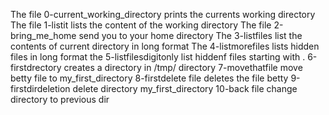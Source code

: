 The file 0-current_working_directory prints the currents working directory
The file 1-listit lists the content of the working directory
The file 2-bring_me_home send you to your home directory
The 3-listfiles list the contents of current directory in long format
The 4-listmorefiles lists hidden files in long format
the 5-listfilesdigitonly list hiddenf files starting with .
6-firstdrectory creates a directory in /tmp/ directory
7-movethatfile move betty file to my_first_directory
8-firstdelete file deletes the file betty
9-firstdirdeletion delete directory my_first_directory
10-back file change directory to previous dir

